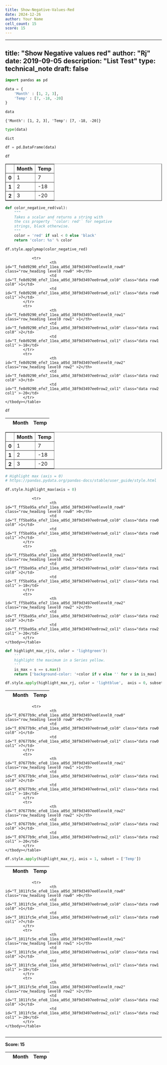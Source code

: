 ```yaml
---
title: Show-Negative-Values-Red
date: 2024-12-26
author: Your Name
cell_count: 15
score: 15
---
```


---
title: "Show Negative values red"
author: "Rj"
date: 2019-09-05
description: "List Test"
type: technical_note
draft: false
---

```python
import pandas as pd
```


```python
data = {
    'Month' : [1, 2, 3],
    'Temp' : [7, -18, -20]
}
```


```python
data
```




    {'Month': [1, 2, 3], 'Temp': [7, -18, -20]}




```python
type(data)
```




    dict




```python
df = pd.DataFrame(data)
```


```python
df
```




<div>
<style scoped>
    .dataframe tbody tr th:only-of-type {
        vertical-align: middle;
    }

    .dataframe tbody tr th {
        vertical-align: top;
    }

    .dataframe thead th {
        text-align: right;
    }
</style>
<table border="1" class="dataframe">
  <thead>
    <tr style="text-align: right;">
      <th></th>
      <th>Month</th>
      <th>Temp</th>
    </tr>
  </thead>
  <tbody>
    <tr>
      <th>0</th>
      <td>1</td>
      <td>7</td>
    </tr>
    <tr>
      <th>1</th>
      <td>2</td>
      <td>-18</td>
    </tr>
    <tr>
      <th>2</th>
      <td>3</td>
      <td>-20</td>
    </tr>
  </tbody>
</table>
</div>




```python
def color_negative_red(val):
    """
    Takes a scalar and returns a string with
    the css property `'color: red'` for negative
    strings, black otherwise.
    """
    color = 'red' if val < 0 else 'black'
    return 'color: %s' % color
```


```python
df.style.applymap(color_negative_red)
```




<style  type="text/css" >
#T_fe8d9290_efe7_11ea_a05d_38f9d3497ee0row0_col0,#T_fe8d9290_efe7_11ea_a05d_38f9d3497ee0row0_col1,#T_fe8d9290_efe7_11ea_a05d_38f9d3497ee0row1_col0,#T_fe8d9290_efe7_11ea_a05d_38f9d3497ee0row2_col0{
            color:  black;
        }#T_fe8d9290_efe7_11ea_a05d_38f9d3497ee0row1_col1,#T_fe8d9290_efe7_11ea_a05d_38f9d3497ee0row2_col1{
            color:  red;
        }</style><table id="T_fe8d9290_efe7_11ea_a05d_38f9d3497ee0" ><thead>    <tr>        <th class="blank level0" ></th>        <th class="col_heading level0 col0" >Month</th>        <th class="col_heading level0 col1" >Temp</th>    </tr></thead><tbody>
                <tr>
                        <th id="T_fe8d9290_efe7_11ea_a05d_38f9d3497ee0level0_row0" class="row_heading level0 row0" >0</th>
                        <td id="T_fe8d9290_efe7_11ea_a05d_38f9d3497ee0row0_col0" class="data row0 col0" >1</td>
                        <td id="T_fe8d9290_efe7_11ea_a05d_38f9d3497ee0row0_col1" class="data row0 col1" >7</td>
            </tr>
            <tr>
                        <th id="T_fe8d9290_efe7_11ea_a05d_38f9d3497ee0level0_row1" class="row_heading level0 row1" >1</th>
                        <td id="T_fe8d9290_efe7_11ea_a05d_38f9d3497ee0row1_col0" class="data row1 col0" >2</td>
                        <td id="T_fe8d9290_efe7_11ea_a05d_38f9d3497ee0row1_col1" class="data row1 col1" >-18</td>
            </tr>
            <tr>
                        <th id="T_fe8d9290_efe7_11ea_a05d_38f9d3497ee0level0_row2" class="row_heading level0 row2" >2</th>
                        <td id="T_fe8d9290_efe7_11ea_a05d_38f9d3497ee0row2_col0" class="data row2 col0" >3</td>
                        <td id="T_fe8d9290_efe7_11ea_a05d_38f9d3497ee0row2_col1" class="data row2 col1" >-20</td>
            </tr>
    </tbody></table>




```python
df
```




<div>
<style scoped>
    .dataframe tbody tr th:only-of-type {
        vertical-align: middle;
    }

    .dataframe tbody tr th {
        vertical-align: top;
    }

    .dataframe thead th {
        text-align: right;
    }
</style>
<table border="1" class="dataframe">
  <thead>
    <tr style="text-align: right;">
      <th></th>
      <th>Month</th>
      <th>Temp</th>
    </tr>
  </thead>
  <tbody>
    <tr>
      <th>0</th>
      <td>1</td>
      <td>7</td>
    </tr>
    <tr>
      <th>1</th>
      <td>2</td>
      <td>-18</td>
    </tr>
    <tr>
      <th>2</th>
      <td>3</td>
      <td>-20</td>
    </tr>
  </tbody>
</table>
</div>




```python
# Highlight max (axis = 0)
# https://pandas.pydata.org/pandas-docs/stable/user_guide/style.html

df.style.highlight_max(axis = 0)
```




<style  type="text/css" >
#T_ff5ba95a_efe7_11ea_a05d_38f9d3497ee0row0_col1,#T_ff5ba95a_efe7_11ea_a05d_38f9d3497ee0row2_col0{
            background-color:  yellow;
        }</style><table id="T_ff5ba95a_efe7_11ea_a05d_38f9d3497ee0" ><thead>    <tr>        <th class="blank level0" ></th>        <th class="col_heading level0 col0" >Month</th>        <th class="col_heading level0 col1" >Temp</th>    </tr></thead><tbody>
                <tr>
                        <th id="T_ff5ba95a_efe7_11ea_a05d_38f9d3497ee0level0_row0" class="row_heading level0 row0" >0</th>
                        <td id="T_ff5ba95a_efe7_11ea_a05d_38f9d3497ee0row0_col0" class="data row0 col0" >1</td>
                        <td id="T_ff5ba95a_efe7_11ea_a05d_38f9d3497ee0row0_col1" class="data row0 col1" >7</td>
            </tr>
            <tr>
                        <th id="T_ff5ba95a_efe7_11ea_a05d_38f9d3497ee0level0_row1" class="row_heading level0 row1" >1</th>
                        <td id="T_ff5ba95a_efe7_11ea_a05d_38f9d3497ee0row1_col0" class="data row1 col0" >2</td>
                        <td id="T_ff5ba95a_efe7_11ea_a05d_38f9d3497ee0row1_col1" class="data row1 col1" >-18</td>
            </tr>
            <tr>
                        <th id="T_ff5ba95a_efe7_11ea_a05d_38f9d3497ee0level0_row2" class="row_heading level0 row2" >2</th>
                        <td id="T_ff5ba95a_efe7_11ea_a05d_38f9d3497ee0row2_col0" class="data row2 col0" >3</td>
                        <td id="T_ff5ba95a_efe7_11ea_a05d_38f9d3497ee0row2_col1" class="data row2 col1" >-20</td>
            </tr>
    </tbody></table>




```python
def highlight_max_rj(s, color = 'lightgreen'):
    '''
    highlight the maximum in a Series yellow.
    '''
    is_max = s == s.max()
    return ['background-color: '+color if v else '' for v in is_max]
```


```python
df.style.apply(highlight_max_rj, color = 'lightblue',  axis = 0, subset=['Temp'])
```




<style  type="text/css" >
#T_07677b9c_efe8_11ea_a05d_38f9d3497ee0row0_col1{
            background-color:  lightblue;
        }</style><table id="T_07677b9c_efe8_11ea_a05d_38f9d3497ee0" ><thead>    <tr>        <th class="blank level0" ></th>        <th class="col_heading level0 col0" >Month</th>        <th class="col_heading level0 col1" >Temp</th>    </tr></thead><tbody>
                <tr>
                        <th id="T_07677b9c_efe8_11ea_a05d_38f9d3497ee0level0_row0" class="row_heading level0 row0" >0</th>
                        <td id="T_07677b9c_efe8_11ea_a05d_38f9d3497ee0row0_col0" class="data row0 col0" >1</td>
                        <td id="T_07677b9c_efe8_11ea_a05d_38f9d3497ee0row0_col1" class="data row0 col1" >7</td>
            </tr>
            <tr>
                        <th id="T_07677b9c_efe8_11ea_a05d_38f9d3497ee0level0_row1" class="row_heading level0 row1" >1</th>
                        <td id="T_07677b9c_efe8_11ea_a05d_38f9d3497ee0row1_col0" class="data row1 col0" >2</td>
                        <td id="T_07677b9c_efe8_11ea_a05d_38f9d3497ee0row1_col1" class="data row1 col1" >-18</td>
            </tr>
            <tr>
                        <th id="T_07677b9c_efe8_11ea_a05d_38f9d3497ee0level0_row2" class="row_heading level0 row2" >2</th>
                        <td id="T_07677b9c_efe8_11ea_a05d_38f9d3497ee0row2_col0" class="data row2 col0" >3</td>
                        <td id="T_07677b9c_efe8_11ea_a05d_38f9d3497ee0row2_col1" class="data row2 col1" >-20</td>
            </tr>
    </tbody></table>




```python
df.style.apply(highlight_max_rj, axis = 1, subset = ['Temp'])
```




<style  type="text/css" >
#T_1011fc5e_efe8_11ea_a05d_38f9d3497ee0row0_col1,#T_1011fc5e_efe8_11ea_a05d_38f9d3497ee0row1_col1,#T_1011fc5e_efe8_11ea_a05d_38f9d3497ee0row2_col1{
            background-color:  lightgreen;
        }</style><table id="T_1011fc5e_efe8_11ea_a05d_38f9d3497ee0" ><thead>    <tr>        <th class="blank level0" ></th>        <th class="col_heading level0 col0" >Month</th>        <th class="col_heading level0 col1" >Temp</th>    </tr></thead><tbody>
                <tr>
                        <th id="T_1011fc5e_efe8_11ea_a05d_38f9d3497ee0level0_row0" class="row_heading level0 row0" >0</th>
                        <td id="T_1011fc5e_efe8_11ea_a05d_38f9d3497ee0row0_col0" class="data row0 col0" >1</td>
                        <td id="T_1011fc5e_efe8_11ea_a05d_38f9d3497ee0row0_col1" class="data row0 col1" >7</td>
            </tr>
            <tr>
                        <th id="T_1011fc5e_efe8_11ea_a05d_38f9d3497ee0level0_row1" class="row_heading level0 row1" >1</th>
                        <td id="T_1011fc5e_efe8_11ea_a05d_38f9d3497ee0row1_col0" class="data row1 col0" >2</td>
                        <td id="T_1011fc5e_efe8_11ea_a05d_38f9d3497ee0row1_col1" class="data row1 col1" >-18</td>
            </tr>
            <tr>
                        <th id="T_1011fc5e_efe8_11ea_a05d_38f9d3497ee0level0_row2" class="row_heading level0 row2" >2</th>
                        <td id="T_1011fc5e_efe8_11ea_a05d_38f9d3497ee0row2_col0" class="data row2 col0" >3</td>
                        <td id="T_1011fc5e_efe8_11ea_a05d_38f9d3497ee0row2_col1" class="data row2 col1" >-20</td>
            </tr>
    </tbody></table>




```python

```


---
**Score: 15**